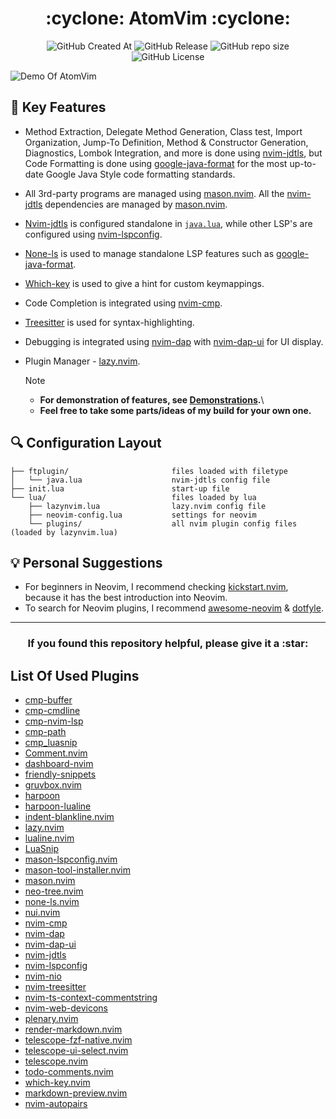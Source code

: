 <h1 align="center">:cyclone: AtomVim :cyclone:</h1>

<p align="center">

<img alt="GitHub Created At" src="https://img.shields.io/github/created-at/adiyat-a/atom-vim?style=for-the-badge">
<img alt="GitHub Release" src="https://img.shields.io/github/v/release/adiyat-a/atom-vim?sort=date&display_name=release&style=for-the-badge">
<img alt="GitHub repo size" src="https://img.shields.io/github/repo-size/adiyat-a/atom-vim?style=for-the-badge">
<img alt="GitHub License" src="https://img.shields.io/github/license/adiyat-a/atom-vim?style=for-the-badge">

</p>

![Demo Of AtomVim](.github/gifs/Demo.gif)

## :rocket: Key Features

- Method Extraction, Delegate Method Generation, Class test, Import Organization, Jump-To Definition, Method & Constructor Generation, Diagnostics, Lombok Integration, and more is done using [nvim-jdtls](https://github.com/mfussenegger/nvim-jdtls), but Code Formatting is done using [google-java-format](https://github.com/google/google-java-format) for the most up-to-date Google Java Style code formatting standards.
- All 3rd-party programs are managed using [mason.nvim](https://github.com/mason-org/mason.nvim). All the [nvim-jdtls](https://github.com/mfussenegger/nvim-jdtls) dependencies are managed by [mason.nvim](https://github.com/mason-org/mason.nvim).
- [Nvim-jdtls](https://github.com/mfussenegger/nvim-jdtls) is configured standalone in [`java.lua`](ftplugin/java.lua), while other LSP's are configured using [nvim-lspconfig](https://github.com/neovim/nvim-lspconfig).
- [None-ls](https://github.com/nvimtools/none-ls.nvim) is used to manage standalone LSP features such as [google-java-format](https://github.com/google/google-java-format).
- [Which-key](https://github.com/folke/which-key.nvim) is used to give a hint for custom keymappings.
- Code Completion is integrated using [nvim-cmp](https://github.com/hrsh7th/nvim-cmp).
- [Treesitter](https://github.com/nvim-treesitter/nvim-treesitter) is used for syntax-highlighting.
- Debugging is integrated using [nvim-dap](https://github.com/mfussenegger/nvim-dap) with [nvim-dap-ui](https://github.com/rcarriga/nvim-dap-ui) for UI display.
- Plugin Manager - [lazy.nvim](https://lazy.folke.io/).

  > [!NOTE]
  >
  > - **For demonstration of features, see [Demonstrations](https://github.com/adiyat-a/atom-vim/wiki/Demonstrations).**\
  > - **Feel free to take some parts/ideas of my build for your own one.**

## :mag: Configuration Layout

    ├── ftplugin/                       files loaded with filetype
    │   └── java.lua                    nvim-jdtls config file
    ├── init.lua                        start-up file
    └── lua/                            files loaded by lua
        ├── lazynvim.lua                lazy.nvim config file
        ├── neovim-config.lua           settings for neovim
        └── plugins/                    all nvim plugin config files (loaded by lazynvim.lua)

## :bulb: Personal Suggestions

- For beginners in Neovim, I recommend checking [kickstart.nvim](https://github.com/nvim-lua/kickstart.nvim/tree/master), because it has the best introduction into Neovim.
- To search for Neovim plugins, I recommend [awesome-neovim](https://github.com/rockerBOO/awesome-neovim) & [dotfyle](https://dotfyle.com/).

---

<h3 align=center>If you found this repository helpful, please give it a :star:</h3>

## List Of Used Plugins

- [cmp-buffer](https://github.com/hrsh7th/cmp-buffer)
- [cmp-cmdline](https://github.com/hrsh7th/cmp-cmdline)
- [cmp-nvim-lsp](https://github.com/hrsh7th/cmp-nvim-lsp)
- [cmp-path](https://github.com/hrsh7th/cmp-path)
- [cmp_luasnip](https://github.com/saadparwaiz1/cmp_luasnip)
- [Comment.nvim](https://github.com/numToStr/Comment.nvim)
- [dashboard-nvim](https://github.com/nvimdev/dashboard-nvim)
- [friendly-snippets](https://github.com/rafamadriz/friendly-snippets)
- [gruvbox.nvim](https://github.com/ellisonleao/gruvbox.nvim)
- [harpoon](https://github.com/ThePrimeagen/harpoon/tree/harpoon2)
- [harpoon-lualine](https://github.com/letieu/harpoon-lualine)
- [indent-blankline.nvim](https://github.com/lukas-reineke/indent-blankline.nvim)
- [lazy.nvim](https://github.com/folke/lazy.nvim)
- [lualine.nvim](https://github.com/nvim-lualine/lualine.nvim)
- [LuaSnip](https://github.com/L3MON4D3/LuaSnip)
- [mason-lspconfig.nvim](https://github.com/mason-org/mason-lspconfig.nvim)
- [mason-tool-installer.nvim](https://github.com/WhoIsSethDaniel/mason-tool-installer.nvim)
- [mason.nvim](https://github.com/mason-org/mason.nvim)
- [neo-tree.nvim](https://github.com/nvim-neo-tree/neo-tree.nvim)
- [none-ls.nvim](https://github.com/nvimtools/none-ls.nvim)
- [nui.nvim](https://github.com/MunifTanjim/nui.nvim)
- [nvim-cmp](https://github.com/hrsh7th/nvim-cmp)
- [nvim-dap](https://github.com/mfussenegger/nvim-dap)
- [nvim-dap-ui](https://github.com/rcarriga/nvim-dap-ui)
- [nvim-jdtls](https://github.com/mfussenegger/nvim-jdtls)
- [nvim-lspconfig](https://github.com/neovim/nvim-lspconfig)
- [nvim-nio](https://github.com/nvim-neotest/nvim-nio)
- [nvim-treesitter](https://github.com/nvim-treesitter/nvim-treesitter)
- [nvim-ts-context-commentstring](https://github.com/JoosepAlviste/nvim-ts-context-commentstring)
- [nvim-web-devicons](https://github.com/nvim-tree/nvim-web-devicons)
- [plenary.nvim](https://github.com/nvim-lua/plenary.nvim)
- [render-markdown.nvim](https://github.com/MeanderingProgrammer/render-markdown.nvim)
- [telescope-fzf-native.nvim](https://github.com/nvim-telescope/telescope-fzf-native.nvim)
- [telescope-ui-select.nvim](https://github.com/nvim-telescope/telescope-ui-select.nvim)
- [telescope.nvim](https://github.com/nvim-telescope/telescope.nvim)
- [todo-comments.nvim](https://github.com/folke/todo-comments.nvim)
- [which-key.nvim](https://github.com/folke/which-key.nvim)
- [markdown-preview.nvim](https://github.com/iamcco/markdown-preview.nvim)
- [nvim-autopairs](https://github.com/windwp/nvim-autopairs)
